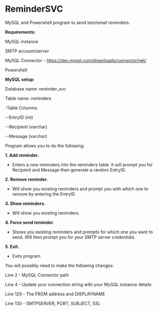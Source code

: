 # ReminderSVC
MySQL and Powershell program to send text/email reminders.

<b>Requirements:</b>

MySQL instance

SMTP account/server

MySQL Connector - https://dev.mysql.com/downloads/connector/net/

Powershell

<b>MySQL setup:</b>

Database name: reminder_svc

Table name: reminders

-Table Columns:

--EntryID (int)

--Recipient (varchar)

--Message (varchar)


Program allows you to do the following:

<b>1. Add reminder.</b>
- Enters a new reminders into the reminders table. It will prompt you for Recipient and Message then generate a random EntryID.

<b>2. Remove reminder.</b>
- Will show you existing reminders and prompt you with which one to remove by entering the EntryID

<b>3. Show reminders.</b>
- Will show you existing reminders.

<b>4. Force send reminder.</b>
- Shows you existing reminders and prompts for which one you want to send. Will then prompt you for your SMTP server credentials.

<b>5. Exit.</b>
- Exits program.

You will possibly need to make the following changes:

Line 2 - MySQL Connector path

Line 4 - Update your connection string with your MySQL instance details

Line 129 - The FROM address and DISPLAYNAME

Line 130 - SMTPSERVER, PORT, SUBJECT, SSL
